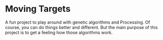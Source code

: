 # Moving Targets

A fun project to play around with genetic algorithms and Processing.
Of course, you can do things better and different. But the main
purpose of this project is to get a feeling how those algorithms
work.

